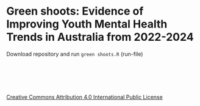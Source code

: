 # Green shoots: Evidence of Improving Youth Mental Health Trends in Australia from 2022-2024  

Download repository and run `green shoots.R` (run-file)  

<br>

<br>

<br>

<br>


[Creative Commons Attribution 4.0 International Public License](https://creativecommons.org/licenses/by/4.0/legalcode)